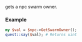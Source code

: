 gets a npc swarm owner.
### Example

```perl
my $val = $npc->GetSwarmOwner();
quest::say($val); # Returns uint
```